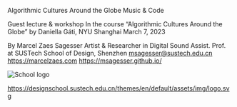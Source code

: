 Algorithmic Cultures Around the Globe
Music & Code

Guest lecture & workshop
In the course “Algorithmic Cultures Around the Globe” by Daniella Gáti, NYU Shanghai
March 7, 2023

By
Marcel Zaes Sagesser
Artist & Researcher in Digital Sound
Assist. Prof. at SUSTech School of Design, Shenzhen
msagesser@sustech.edu.cn
https://marcelzaes.com
https://msagesser.github.io/

![School logo](https://designschool.sustech.edu.cn/themes/en/default/assets/img/logo.svg)

https://designschool.sustech.edu.cn/themes/en/default/assets/img/logo.svg
